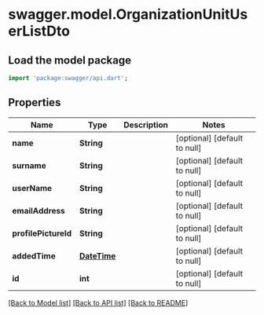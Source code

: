 # swagger.model.OrganizationUnitUserListDto

## Load the model package
```dart
import 'package:swagger/api.dart';
```

## Properties
Name | Type | Description | Notes
------------ | ------------- | ------------- | -------------
**name** | **String** |  | [optional] [default to null]
**surname** | **String** |  | [optional] [default to null]
**userName** | **String** |  | [optional] [default to null]
**emailAddress** | **String** |  | [optional] [default to null]
**profilePictureId** | **String** |  | [optional] [default to null]
**addedTime** | [**DateTime**](DateTime.md) |  | [optional] [default to null]
**id** | **int** |  | [optional] [default to null]

[[Back to Model list]](../README.md#documentation-for-models) [[Back to API list]](../README.md#documentation-for-api-endpoints) [[Back to README]](../README.md)


